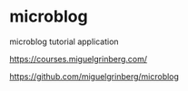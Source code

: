 # microblog
microblog tutorial application 

https://courses.miguelgrinberg.com/

https://github.com/miguelgrinberg/microblog
